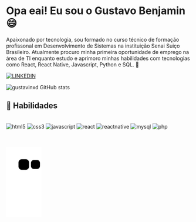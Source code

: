 # Opa eai! Eu sou o Gustavo Benjamin 😄

Apaixonado por tecnologia, sou formado no curso técnico de formação profissonal em Desenvolvimento de Sistemas na instituição Senai Suiço Brasileiro. Atualmente procuro minha primeira oportunidade de emprego na área de TI enquanto estudo e aprimoro minhas habilidades com tecnologias como React, React Native, Javascript, Python e SQL. 🔭

[![LINKEDIN](https://img.shields.io/badge/LinkedIn-0077B5?style=for-the-badge&logo=linkedin&logoColor=white)](https://www.linkedin.com/in/gustavo-benjamin/)

![gustavinxd GitHub stats](https://github-readme-stats.vercel.app/api?username=gustavinxd&show_icons=true&theme=transparent)

## 🚀 Habilidades

<div style="display: inline_block"> <br>
    <img align="center" alt="html5" src="https://img.shields.io/badge/HTML5-E34F26?style=for-the-badge&logo=html5&logoColor=white"/>
    <img align="center" alt="css3" src="https://img.shields.io/badge/CSS3-1572B6?style=for-the-badge&logo=css3&logoColor=white"/>
    <img align="center" alt="javascript" src="https://img.shields.io/badge/JavaScript-F7DF1E?style=for-the-badge&logo=javascript&logoColor=black"/>
    <img align="center" alt="react" src="https://img.shields.io/badge/React-20232A?style=for-the-badge&logo=react&logoColor=61DAFB"/>
    <img align="center" alt="reactnative" src="https://img.shields.io/badge/React_Native-20232A?style=for-the-badge&logo=react&logoColor=61DAFB"/>
    <img align="center" alt="mysql" src="https://img.shields.io/badge/MySQL-00000F?style=for-the-badge&logo=mysql&logoColor=white"/>
    <img align="center" alt="php" src="https://img.shields.io/badge/PHP-777BB4?style=for-the-badge&logo=php&logoColor=white"/>
</div><br>

##

![Snake animation](https://github.com/gustavinxd/gustavinxd/blob/output/github-contribution-grid-snake.svg)
